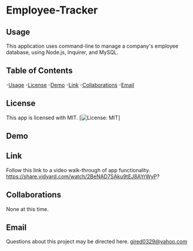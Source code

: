 # Employee-Tracker

## Usage 
This application uses command-line to manage a company's employee database, using Node.js, Inquirer, and MySQL.

## Table of Contents

-[Usage](#usage)
-[License](#license)
-[Demo](#demo)
-[Link](#link)
-[Collaborations](#collaborations)
-[Email](#email)

## License
This app is licensed with MIT.
  [![License: MIT](https://img.shields.io/badge/License-MIT-yellow.svg)]
  
## Demo

## Link
Follow this link to a video walk-through of app functionality.
https://share.vidyard.com/watch/2BeNAD7SAku9tEJ8AYrWyP?

## Collaborations
None at this time.

## Email

Questions about this project may be directed here.
gired0329@yahoo.com

